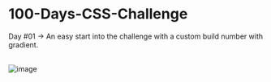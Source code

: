 # 100-Days-CSS-Challenge
Day #01 -> An easy start into the challenge with a custom build number with gradient.<br><br>

![image](https://github.com/user-attachments/assets/1ffefa82-f529-4797-b1b1-b64e9e18dbe6)

